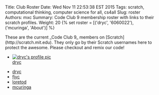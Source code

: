 Title: Club Roster
Date: Wed Nov 11 22:53:38 EST 2015
Tags: scratch, computational thinking, computer science for all, cs4all
Slug: roster
Authors: mxc
Summary: Code Club 9 membership roster with links to their scratch profiles.
Weight: 20
{% set roster = [('dryc', '6060022'), ('mcuringa', 'About')] %}

<p class="lead">
These are the current _Code Club 9_ members on [Scratch](http://scratch.mit.edu). They only go by their Scratch usernames here to protect the awesome. Please checkout and remix our code!
</p>

<ul class="media-list">
<li class="media">
<div class="media-left media-middle">
<a href="https://scratch.mit.edu/users/dryc/">
<img class="media-object" src="https://cdn2.scratch.mit.edu/get_image/user/6060022_80x80.png" alt="dryc's profile pic">
</a>
</div>
<div class="media-body"><a href="https://scratch.mit.edu/users/dryc/" title="see dryc's scratch projects">dryc</a></div>
</li>
</ul>



- [dryc]()
- [fjyc](https://scratch.mit.edu/users/fjyc/)
- [loretod](https://scratch.mit.edu/users/loretod/)
- [mcuringa](https://scratch.mit.edu/users/mcuringa/)

